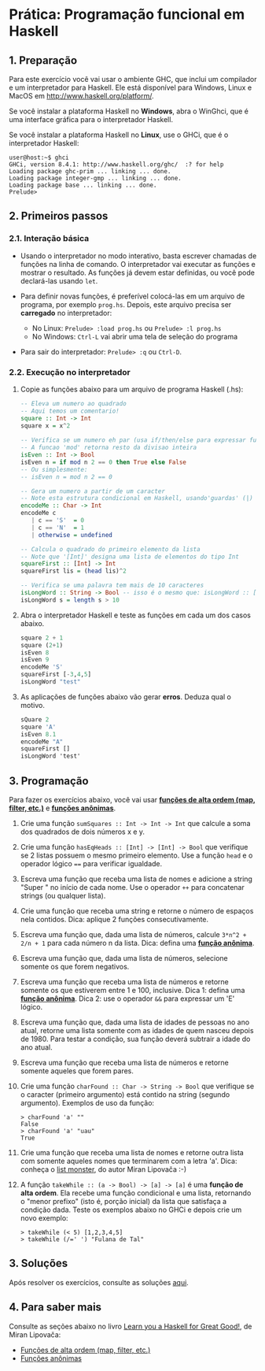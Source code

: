 # Prática: Programação funcional em Haskell

## 1. Preparação

Para este exercício você vai usar o ambiente GHC, que inclui um compilador e um interpretador para Haskell.
Ele está disponível para Windows, Linux e MacOS em http://www.haskell.org/platform/.

Se você instalar a plataforma Haskell no **Windows**, abra o WinGhci, que é uma interface gráfica para o interpretador Haskell.

Se você instalar a plataforma Haskell no **Linux**, use o GHCi, que é o interpretador Haskell:
```
user@host:~$ ghci
GHCi, version 8.4.1: http://www.haskell.org/ghc/  :? for help
Loading package ghc-prim ... linking ... done.
Loading package integer-gmp ... linking ... done.
Loading package base ... linking ... done.
Prelude>
```

## 2. Primeiros passos

### 2.1. Interação básica

- Usando o interpretador no modo interativo, basta escrever chamadas de funções na linha de comando. O interpretador vai executar as funções e mostrar o resultado. As funções já devem estar definidas, ou você pode declará-las usando `let`.

- Para definir novas funções, é preferível colocá-las em um arquivo de programa, por exemplo `prog.hs`.
Depois, este arquivo precisa ser **carregado** no interpretador:
  - No Linux: `Prelude> :load prog.hs` ou `Prelude> :l prog.hs`
  - No Windows: `Ctrl-L` vai abrir uma tela de seleção do programa

- Para sair do interpretador: `Prelude> :q` ou `Ctrl-D`.

### 2.2. Execução no interpretador

1. Copie as funções abaixo para um arquivo de programa Haskell (.hs):

   ```haskell
   -- Eleva um numero ao quadrado
   -- Aqui temos um comentario!
   square :: Int -> Int
   square x = x^2
  
   -- Verifica se um numero eh par (usa if/then/else para expressar funcao condicional)
   -- A funcao 'mod' retorna resto da divisao inteira
   isEven :: Int -> Bool
   isEven n = if mod n 2 == 0 then True else False
   -- Ou simplesmente:
   -- isEven n = mod n 2 == 0

   -- Gera um numero a partir de um caracter 
   -- Note esta estrutura condicional em Haskell, usando'guardas' (|)
   encodeMe :: Char -> Int
   encodeMe c 
      | c == 'S'  = 0
      | c == 'N'  = 1
      | otherwise = undefined

   -- Calcula o quadrado do primeiro elemento da lista
   -- Note que '[Int]' designa uma lista de elementos do tipo Int 
   squareFirst :: [Int] -> Int
   squareFirst lis = (head lis)^2

   -- Verifica se uma palavra tem mais de 10 caracteres
   isLongWord :: String -> Bool -- isso é o mesmo que: isLongWord :: [Char] -> Bool
   isLongWord s = length s > 10
   ```

2. Abra o interpretador Haskell e teste as funções em cada um dos casos abaixo. 

   ```haskell
   square 2 + 1
   square (2+1)
   isEven 8
   isEven 9
   encodeMe 'S'
   squareFirst [-3,4,5]
   isLongWord "test"
   ```

3. As aplicações de funções abaixo vão gerar **erros**. Deduza qual o motivo.

   ```haskell
   sQuare 2
   square 'A'
   isEven 8.1
   encodeMe "A"
   squareFirst []
   isLongWord 'test'
   ```

## 3. Programação

Para fazer os exercícios abaixo, você vai usar [**funções de alta ordem (map, filter, etc.)**](https://docs.google.com/presentation/d/1UKi2vkIMiNdScn_m7CidoSBzZ9b4j1ppCSPKYYFjxIk/edit?usp=sharing) e [**funções anônimas**](https://docs.google.com/presentation/d/1zxqEsvCegZhxfwjjxElIkNjY-pqmLvpEnq9Mt0YBR9Y/edit?usp=sharing).

1. Crie uma função `sumSquares :: Int -> Int -> Int` que calcule a soma dos quadrados de dois números x e y.

2. Crie uma função `hasEqHeads :: [Int] -> [Int] -> Bool` que verifique se 2 listas possuem o mesmo primeiro elemento. Use a função `head` e o operador lógico `==` para verificar igualdade.

3. Escreva uma função que receba uma lista de nomes e adicione a string "Super " no início de cada nome. Use o operador `++` para concatenar strings (ou qualquer lista).

4. Crie uma função que receba uma string e retorne o número de espaços nela contidos. Dica: aplique 2 funções consecutivamente.

5. Escreva uma função que, dada uma lista de números, calcule `3*n^2 + 2/n + 1` para cada número n da lista. Dica: defina uma [**função anônima**](https://docs.google.com/presentation/d/1zxqEsvCegZhxfwjjxElIkNjY-pqmLvpEnq9Mt0YBR9Y/edit?usp=sharing).

6. Escreva uma função que, dada uma lista de números, selecione somente os que forem negativos.

7. Escreva uma função que receba uma lista de números e retorne somente os que estiverem entre 1 e 100, inclusive. Dica 1: defina uma [**função anônima**](https://docs.google.com/presentation/d/1zxqEsvCegZhxfwjjxElIkNjY-pqmLvpEnq9Mt0YBR9Y/edit?usp=sharing). Dica 2: use o operador `&&` para expressar um 'E' lógico.

8. Escreva uma função que, dada uma lista de idades de pessoas no ano atual, retorne uma lista somente com as idades de quem nasceu depois de 1980. Para testar a condição, sua função deverá subtrair a idade do ano atual.

9. Escreva uma função que receba uma lista de números e retorne somente aqueles que forem pares.

10. Crie uma função `charFound :: Char -> String -> Bool` que verifique se o caracter (primeiro argumento) está contido na string (segundo argumento). Exemplos de uso da função:
    ```
    > charFound 'a' ""  
    False  
    > charFound 'a' "uau"  
    True  
    ```

11. Crie uma função que receba uma lista de nomes e retorne outra lista com somente aqueles nomes que terminarem com a letra 'a'. Dica: conheça o [list monster](http://s3.amazonaws.com/lyah/listmonster.png), do autor Miran Lipovača :-)

12. A função `takeWhile :: (a -> Bool) -> [a] -> [a]` é uma **função de alta ordem**. Ela recebe uma função condicional e uma lista, retornando o "menor prefixo" (isto é, porção inicial) da lista que satisfaça a condição dada. Teste os exemplos abaixo no GHCi e depois crie um novo exemplo:
    ```
    > takeWhile (< 5) [1,2,3,4,5]
    > takeWhile (/=' ') "Fulana de Tal"
    ```

## 3. Soluções

Após resolver os exercícios, consulte as soluções [aqui](solucoes-haskell01.hs).


## 4. Para saber mais

Consulte as seções abaixo no livro [Learn you a Haskell for Great Good!](http://learnyouahaskell.com), de Miran Lipovača:
- [Funções de alta ordem (map, filter, etc.)](http://learnyouahaskell.com/higher-order-functions) 
- [Funções anônimas](http://learnyouahaskell.com/higher-order-functions#lambdas)
